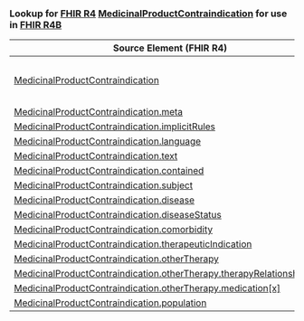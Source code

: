 ### Lookup for [FHIR R4](https://hl7.org/fhir/R4/) [MedicinalProductContraindication](https://hl7.org/fhir/R4/MedicinalProductContraindication.html) for use in [FHIR R4B](https://hl7.org/fhir/R4B/)

| Source Element (FHIR R4) | Usage | Target |
| -------------- | ----- | ------ |
| [MedicinalProductContraindication](https://hl7.org/fhir/R4/MedicinalProductContraindication.html#resource) | `UseExtension` | [http://hl7.org/fhir/4.0/StructureDefinition/extension-MedicinalProductContraindication](StructureDefinition-ext-R4-MedicinalProductContraindication.html) |
| [MedicinalProductContraindication.meta](https://hl7.org/fhir/R4/MedicinalProductContraindication.html#resource) | `UseBasicElement` | [Resource.meta](https://hl7.org/fhir/R4B/Resource.html#resource) |
| [MedicinalProductContraindication.implicitRules](https://hl7.org/fhir/R4/MedicinalProductContraindication.html#resource) | `UseBasicElement` | [Resource.implicitRules](https://hl7.org/fhir/R4B/Resource.html#resource) |
| [MedicinalProductContraindication.language](https://hl7.org/fhir/R4/MedicinalProductContraindication.html#resource) | `UseBasicElement` | [Resource.language](https://hl7.org/fhir/R4B/Resource.html#resource) |
| [MedicinalProductContraindication.text](https://hl7.org/fhir/R4/MedicinalProductContraindication.html#resource) | `UseBasicElement` | [DomainResource.text](https://hl7.org/fhir/R4B/DomainResource.html#resource) |
| [MedicinalProductContraindication.contained](https://hl7.org/fhir/R4/MedicinalProductContraindication.html#resource) | `UseBasicElement` | [DomainResource.contained](https://hl7.org/fhir/R4B/DomainResource.html#resource) |
| [MedicinalProductContraindication.subject](https://hl7.org/fhir/R4/MedicinalProductContraindication.html#resource) | `UseBasicElement` | [Basic.subject](https://hl7.org/fhir/R4B/Basic.html#resource) |
| [MedicinalProductContraindication.disease](https://hl7.org/fhir/R4/MedicinalProductContraindication.html#resource) | `UseExtensionFromAncestor` | - |
| [MedicinalProductContraindication.diseaseStatus](https://hl7.org/fhir/R4/MedicinalProductContraindication.html#resource) | `UseExtensionFromAncestor` | - |
| [MedicinalProductContraindication.comorbidity](https://hl7.org/fhir/R4/MedicinalProductContraindication.html#resource) | `UseExtensionFromAncestor` | - |
| [MedicinalProductContraindication.therapeuticIndication](https://hl7.org/fhir/R4/MedicinalProductContraindication.html#resource) | `UseExtensionFromAncestor` | - |
| [MedicinalProductContraindication.otherTherapy](https://hl7.org/fhir/R4/MedicinalProductContraindication.html#resource) | `UseExtensionFromAncestor` | - |
| [MedicinalProductContraindication.otherTherapy.therapyRelationshipType](https://hl7.org/fhir/R4/MedicinalProductContraindication.html#resource) | `UseExtensionFromAncestor` | - |
| [MedicinalProductContraindication.otherTherapy.medication[x]](https://hl7.org/fhir/R4/MedicinalProductContraindication.html#resource) | `UseExtensionFromAncestor` | - |
| [MedicinalProductContraindication.population](https://hl7.org/fhir/R4/MedicinalProductContraindication.html#resource) | `UseExtensionFromAncestor` | - |

